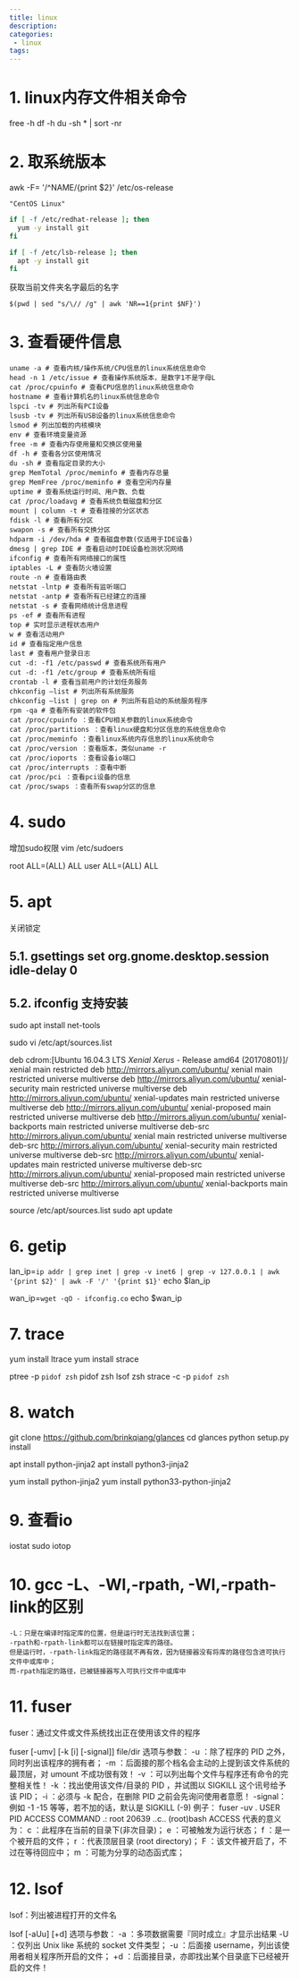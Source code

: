 ```yaml
---
title: linux
description:
categories:
 - linux
tags:
---
```


# 1. linux内存文件相关命令

free -h
df -h
du -sh * | sort -nr

# 2. 取系统版本

awk -F= '/^NAME/{print $2}' /etc/os-release
```
"CentOS Linux"
```

```sh
if [ -f /etc/redhat-release ]; then
  yum -y install git
fi

if [ -f /etc/lsb-release ]; then
  apt -y install git
fi
```

获取当前文件夹名字最后的名字
```
$(pwd | sed "s/\// /g" | awk 'NR==1{print $NF}')
```

# 3. 查看硬件信息
```
uname -a # 查看内核/操作系统/CPU信息的linux系统信息命令 
head -n 1 /etc/issue # 查看操作系统版本，是数字1不是字母L 
cat /proc/cpuinfo # 查看CPU信息的linux系统信息命令 
hostname # 查看计算机名的linux系统信息命令 
lspci -tv # 列出所有PCI设备 
lsusb -tv # 列出所有USB设备的linux系统信息命令 
lsmod # 列出加载的内核模块 
env # 查看环境变量资源 
free -m # 查看内存使用量和交换区使用量 
df -h # 查看各分区使用情况 
du -sh # 查看指定目录的大小 
grep MemTotal /proc/meminfo # 查看内存总量 
grep MemFree /proc/meminfo # 查看空闲内存量 
uptime # 查看系统运行时间、用户数、负载 
cat /proc/loadavg # 查看系统负载磁盘和分区 
mount | column -t # 查看挂接的分区状态 
fdisk -l # 查看所有分区 
swapon -s # 查看所有交换分区 
hdparm -i /dev/hda # 查看磁盘参数(仅适用于IDE设备) 
dmesg | grep IDE # 查看启动时IDE设备检测状况网络 
ifconfig # 查看所有网络接口的属性 
iptables -L # 查看防火墙设置 
route -n # 查看路由表 
netstat -lntp # 查看所有监听端口 
netstat -antp # 查看所有已经建立的连接 
netstat -s # 查看网络统计信息进程 
ps -ef # 查看所有进程 
top # 实时显示进程状态用户 
w # 查看活动用户 
id # 查看指定用户信息 
last # 查看用户登录日志 
cut -d: -f1 /etc/passwd # 查看系统所有用户 
cut -d: -f1 /etc/group # 查看系统所有组 
crontab -l # 查看当前用户的计划任务服务 
chkconfig –list # 列出所有系统服务 
chkconfig –list | grep on # 列出所有启动的系统服务程序 
rpm -qa # 查看所有安装的软件包 
cat /proc/cpuinfo ：查看CPU相关参数的linux系统命令 
cat /proc/partitions ：查看linux硬盘和分区信息的系统信息命令 
cat /proc/meminfo ：查看linux系统内存信息的linux系统命令 
cat /proc/version ：查看版本，类似uname -r 
cat /proc/ioports ：查看设备io端口 
cat /proc/interrupts ：查看中断 
cat /proc/pci ：查看pci设备的信息 
cat /proc/swaps ：查看所有swap分区的信息
```

# 4. sudo
增加sudo权限
vim /etc/sudoers

root ALL=(ALL) ALL
user ALL=(ALL) ALL

# 5. apt

关闭锁定

## 5.1. gsettings set org.gnome.desktop.session idle-delay 0

## 5.2. ifconfig 支持安装


sudo apt install net-tools

sudo vi /etc/apt/sources.list

deb cdrom:[Ubuntu 16.04.3 LTS _Xenial Xerus_ - Release amd64 (20170801)]/ xenial main restricted
deb http://mirrors.aliyun.com/ubuntu/ xenial main restricted universe multiverse
deb http://mirrors.aliyun.com/ubuntu/ xenial-security main restricted universe multiverse
deb http://mirrors.aliyun.com/ubuntu/ xenial-updates main restricted universe multiverse
deb http://mirrors.aliyun.com/ubuntu/ xenial-proposed main restricted universe multiverse
deb http://mirrors.aliyun.com/ubuntu/ xenial-backports main restricted universe multiverse
deb-src http://mirrors.aliyun.com/ubuntu/ xenial main restricted universe multiverse
deb-src http://mirrors.aliyun.com/ubuntu/ xenial-security main restricted universe multiverse
deb-src http://mirrors.aliyun.com/ubuntu/ xenial-updates main restricted universe multiverse
deb-src http://mirrors.aliyun.com/ubuntu/ xenial-proposed main restricted universe multiverse
deb-src http://mirrors.aliyun.com/ubuntu/ xenial-backports main restricted universe multiverse

source /etc/apt/sources.list
sudo apt update

# 6. getip

lan_ip=`ip addr | grep inet | grep -v inet6 | grep -v 127.0.0.1 | awk '{print $2}' | awk -F '/' '{print $1}'`
echo $lan_ip

wan_ip=`wget -qO - ifconfig.co`
echo $wan_ip

# 7. trace
yum install ltrace
yum install strace

ptree -p `pidof zsh`
pidof zsh
lsof zsh
strace -c -p `pidof zsh`

# 8. watch
git clone https://github.com/brinkqiang/glances
cd glances
python setup.py install

apt install python-jinja2
apt install python3-jinja2

yum install python-jinja2
yum install python33-python-jinja2

# 9. 查看io
iostat
sudo iotop

# 10. gcc -L、-Wl,-rpath, -Wl,-rpath-link的区别
```
-L：只是在编译时指定库的位置，但是运行时无法找到该位置；
-rpath和-rpath-link都可以在链接时指定库的路径。
但是运行时，-rpath-link指定的路径就不再有效，因为链接器没有将库的路径包含进可执行文件中或库中；
而-rpath指定的路径，已被链接器写入可执行文件中或库中
```

# 11. fuser
fuser：通过文件或文件系统找出正在使用该文件的程序

fuser [-umv] [-k [i] [-signal]] file/dir
选项与参数：
-u  ：除了程序的 PID 之外，同时列出该程序的拥有者；
-m  ：后面接的那个档名会主动的上提到该文件系统的最顶层，对 umount 不成功很有效！
-v  ：可以列出每个文件与程序还有命令的完整相关性！
-k  ：找出使用该文件/目录的 PID ，并试图以 SIGKILL 这个讯号给予该 PID；
-i  ：必须与 -k 配合，在删除 PID 之前会先询问使用者意愿！
-signal：例如 -1 -15 等等，若不加的话，默认是 SIGKILL (-9)
例子：
fuser -uv .
                     USER        PID ACCESS COMMAND
.:                   root      20639 ..c.. (root)bash
ACCESS 代表的意义为：
c ：此程序在当前的目录下(非次目录)；
e ：可被触发为运行状态；
f ：是一个被开启的文件；
r ：代表顶层目录 (root directory)；
F ：该文件被开启了，不过在等待回应中；
m ：可能为分享的动态函式库；

# 12. lsof
lsof：列出被进程打开的文件名

lsof [-aUu] [+d]
选项与参数：
-a  ：多项数据需要『同时成立』才显示出结果
-U  ：仅列出 Unix like 系统的 socket 文件类型；
-u  ：后面接 username，列出该使用者相关程序所开启的文件；
+d  ：后面接目录，亦即找出某个目录底下已经被开启的文件！